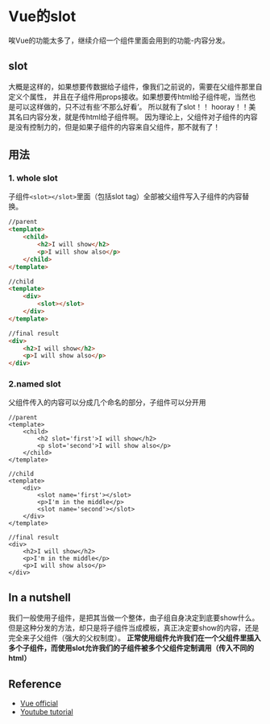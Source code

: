 # Vue的slot
唉Vue的功能太多了，继续介绍一个组件里面会用到的功能-内容分发。

## slot
大概是这样的，如果想要传数据给子组件，像我们之前说的，需要在父组件那里自定义个属性，
并且在子组件用props接收。如果想要传html给子组件呢，当然也是可以这样做的，只不过有些‘不那么好看’。
所以就有了slot！！ hooray！！美其名曰内容分发，就是传html给子组件啊。
因为理论上，父组件对子组件的内容是没有控制力的，但是如果子组件的内容来自父组件，那不就有了！

## 用法
### 1. whole slot
子组件`<slot></slot>`里面（包括slot tag）全部被父组件写入子组件的内容替换。 
```html
//parent
<template>
    <child>
        <h2>I will show</h2>
        <p>I will show also</p>
    </child>  
</template>

//child
<template>
    <div>
        <slot></slot>
    </div>
</template>

//final result
<div>
    <h2>I will show</h2>
    <p>I will show also</p>
</div>
```

### 2.named slot
父组件传入的内容可以分成几个命名的部分，子组件可以分开用
```
//parent
<template>
    <child>
        <h2 slot='first'>I will show</h2>
        <p slot='second'>I will show also</p>
    </child>  
</template>

//child
<template>
    <div>
        <slot name='first'></slot>
        <p>I'm in the middle</p>
        <slot name='second'></slot>
    </div>
</template>

//final result
<div>
    <h2>I will show</h2>
    <p>I'm in the middle</p>
    <p>I will show also</p>
</div>
```

## In a nutshell
我们一般使用子组件，是把其当做一个整体，由子组自身决定到底要show什么。
但是这种分发的方法，却只是将子组件当成模板，真正决定要show的内容，还是完全来子父组件（强大的父权制度）。
**正常使用组件允许我们在一个父组件里插入多个子组件，而使用slot允许我们的子组件被多个父组件定制调用（传入不同的html）**


## Reference
- [Vue official](https://vuejs.org/v2/guide/components.html#Single-Slot)
- [Youtube tutorial](https://www.youtube.com/watch?v=F44OoFk8spg&index=27&list=PL4cUxeGkcC9gQcYgjhBoeQH7wiAyZNrYa)
